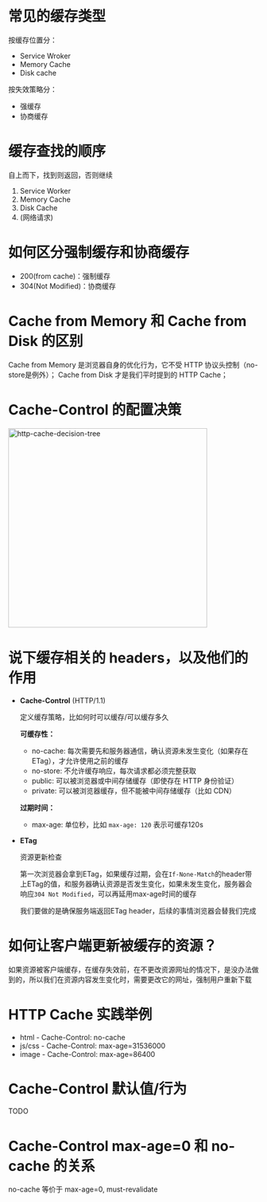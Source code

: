 # 常见的缓存类型

按缓存位置分：

- Service Wroker
- Memory Cache
- Disk cache

按失效策略分：

- 强缓存
- 协商缓存

# 缓存查找的顺序

自上而下，找到则返回，否则继续

1. Service Worker
2. Memory Cache
3. Disk Cache
4. (网络请求)

# 如何区分强制缓存和协商缓存

- 200(from cache)：强制缓存
- 304(Not Modified)：协商缓存

# Cache from Memory 和 Cache from Disk 的区别

Cache from Memory 是浏览器自身的优化行为，它不受 HTTP 协议头控制（no-store是例外）；
Cache from Disk 才是我们平时提到的 HTTP Cache；

# Cache-Control 的配置决策

<p>
  <img width="400" src="https://developers.google.com/web/fundamentals/performance/optimizing-content-efficiency/images/http-cache-decision-tree.png" alt="http-cache-decision-tree">
</p>

# 说下缓存相关的 headers，以及他们的作用

- **Cache-Control** (HTTP/1.1)

  定义缓存策略，比如何时可以缓存/可以缓存多久

  **可缓存性：**

  - no-cache: 每次需要先和服务器通信，确认资源未发生变化（如果存在ETag），才允许使用之前的缓存
  - no-store: 不允许缓存响应，每次请求都必须完整获取
  - public: 可以被浏览器或中间存储缓存（即使存在 HTTP 身份验证）
  - private: 可以被浏览器缓存，但不能被中间存储缓存（比如 CDN）

  **过期时间：**

  - max-age: 单位秒，比如 `max-age: 120` 表示可缓存120s

- **ETag**

  资源更新检查

  第一次浏览器会拿到ETag，如果缓存过期，会在`If-None-Match`的header带上ETag的值，和服务器确认资源是否发生变化，如果未发生变化，服务器会响应`304 Not Modified`，可以再延用max-age时间的缓存

  我们要做的是确保服务端返回ETag header，后续的事情浏览器会替我们完成

# 如何让客户端更新被缓存的资源？

如果资源被客户端缓存，在缓存失效前，在不更改资源网址的情况下，是没办法做到的，所以我们在资源内容发生变化时，需要更改它的网址，强制用户重新下载

# HTTP Cache 实践举例

- html - Cache-Control: no-cache
- js/css - Cache-Control: max-age=31536000
- image - Cache-Control: max-age=86400

# Cache-Control 默认值/行为

TODO

# Cache-Control max-age=0 和 no-cache 的关系

no-cache 等价于 max-age=0, must-revalidate

<!--
参考：
https://developers.google.com/web/fundamentals/performance/optimizing-content-efficiency/http-caching
https://mp.weixin.qq.com/s/cUqkG3NETmJbglDXfSf0tg
https://tools.ietf.org/html/rfc7234#section-5.2.1
-->

